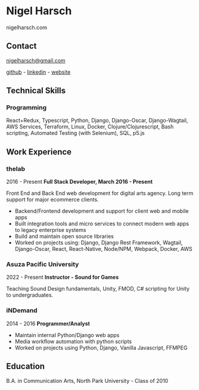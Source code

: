 # Nigel Harsch
nigelharsch.com

## Contact
nigelharsch@gmail.com

[github](http://github.com/nharsch) - [linkedin](http://linkedin.com/in/nigelharsch) - [website](http://nigelharsch.com)

## Technical Skills
### Programming
React+Redux, Typescript, Python, Django, Django-Oscar, Django-Wagtail, AWS Services, Terraform, Linux, Docker, Clojure/Clojurescript, Bash scripting,
Automated Testing (with Selenium), SQL, p5.js

## Work Experience

### thelab
2016 - Present
**Full Stack Developer, March 2016 - Present**

Front End and Back End web development for digital arts agency. Long term support for major ecommerce clients.

* Backend/Frontend development and support for client web and mobile apps
* Built integration tools and micro services to connect modern web apps to legacy enterprise systems
* Build and maintain open source libraries
* Worked on projects using: Django, Django Rest Framework, Wagtail, Django-Oscar,
React, React-Native, Node/NPM, Webpack, Docker, AWS

### Asuza Pacific University
2022 - Present
**Instructor - Sound for Games**

Teaching Sound Design fundamentals, Unity, FMOD, C# scripting for Unity to undergraduates.

### iNDemand
2014 - 2016
**Programmer/Analyst**
* Maintain internal Python/Django web apps
* Media workflow automation with python scripts
* Worked on projects using Python, Django, Vanilla Javascript, FFMPEG


## Education
B.A. in Communication Arts, North Park University - Class of 2010
